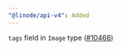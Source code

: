 ```yaml
---
"@linode/api-v4": Added
---
```


`tags` field in `Image` type ([#10466](https://github.com/linode/manager/pull/10466))
